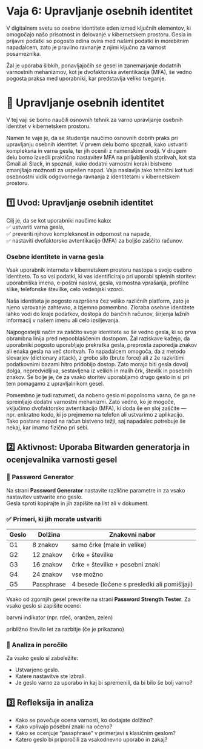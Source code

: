 # Vaja 6: Upravljanje osebnih identitet

V digitalnem svetu so osebne identitete eden izmed ključnih elementov, ki omogočajo našo prisotnost in delovanje v kibernetskem prostoru. Gesla in prijavni podatki so pogosto edina ovira med našimi podatki in morebitnim napadalcem, zato je pravilno ravnanje z njimi ključno za varnost posameznika. 

Žal je uporaba šibkih, ponavljajočih se gesel in zanemarjanje dodatnih varnostnih mehanizmov, kot je dvofaktorska avtentikacija (MFA), še vedno pogosta praksa med uporabniki, kar predstavlja veliko tveganje.


# 🧪 Upravljanje osebnih identitet

V tej vaji se bomo naučili osnovnih tehnik za varno upravljanje osebnih identitet v kibernetskem prostoru. 

Namen te vaje je, da se študentje naučimo osnovnih dobrih praks pri upravljanju osebnih identitet. V prvem delu bomo spoznali, kako ustvariti kompleksna in varna gesla, ter jih ocenili z namenskimi orodji. V drugem delu bomo izvedli praktično nastavitev MFA na priljubljenih storitvah, kot sta Gmail ali Slack, in spoznali, kako dodatni varnostni koraki bistveno zmanjšajo možnosti za uspešen napad. Vaja naslavlja tako tehnični kot tudi osebnostni vidik odgovornega ravnanja z identitetami v kibernetskem prostoru.

## 1️⃣ Uvod: Upravljanje osebnih identitet

Cilj je, da se kot uporabniki naučimo kako:  
✅ ustvariti varna gesla,  
✅ preveriti njihovo kompleksnost in odpornost na napade,  
✅ nastaviti dvofaktorsko avtentikacijo (MFA) za boljšo zaščito računov.

### Osebne identitete in varna gesla

Vsak uporabnik interneta v kibernetskem prostoru nastopa s svojo osebno identiteto. To so vsi podatki, ki vas identificirajo pri uporabi spletnih storitev: uporabniška imena, e‑poštni naslovi, gesla, varnostna vprašanja, profilne slike, telefonske številke, celo vedenjski vzorci. 

Naša identiteta je pogosto razpršena čez veliko različnih platform, zato je njeno varovanje zahtevno, a izjemno pomembno. Zloraba osebne identitete lahko vodi do kraje podatkov, dostopa do bančnih računov, širjenja lažnih informacij v našem imenu ali celo izsiljevanja.

Najpogostejši način za zaščito svoje identitete so še vedno gesla, ki so prva obrambna linija pred nepooblaščenim dostopom. Žal raziskave kažejo, da uporabniki pogosto uporabljajo prekratka gesla, preprosta zaporedja znakov ali enaka gesla na več storitvah. To napadalcem omogoča, da z metodo slovarjev (dictionary attack), z grobo silo (brute force) ali z že razkritimi podatkovnimi bazami hitro pridobijo dostop. Zato morajo biti gesla dovolj dolga, nepredvidljiva, sestavljena iz velikih in malih črk, številk in posebnih znakov. Še bolje je, če za vsako storitev uporabljamo drugo geslo in si pri tem pomagamo z upravljalnikom gesel.

Pomembno je tudi razumeti, da nobeno geslo ni popolnoma varno, če ga ne spremljajo dodatni varnostni mehanizmi. Zato vedno, ko je mogoče, vključimo dvofaktorsko avtentikacijo (MFA), ki doda še en sloj zaščite — npr. enkratno kodo, ki jo prejmemo na telefon ali ustvarimo z aplikacijo. Tako postane napad na račun bistveno težji, saj napadalec potrebuje še nekaj, kar imamo fizično pri sebi.

## 2️⃣ Aktivnost: Uporaba Bitwarden generatorja in ocenjevalnika varnosti gesel

### 🔐 Password Generator

Na strani **Password Generator** nastavite različne parametre in za vsako nastavitev ustvarite eno geslo.  
Gesla sproti kopirajte in jih zapišite na list ali v dokument.

### ✅ Primeri, ki jih morate ustvariti

| Geslo | Dolžina       | Znakovni nabor                          |
|-------|---------------|-----------------------------------------|
| G1    | 8 znakov      | samo črke (male in velike)              |
| G2    | 12 znakov     | črke + številke                         |
| G3    | 16 znakov     | črke + številke + posebni znaki         |
| G4    | 24 znakov     | vse možno                               |
| G5    | Passphrase    | 4 besede (ločene s presledki ali pomišljaji) |

Vsako od zgornjih gesel preverite na strani **Password Strength Tester**.
Za vsako geslo si zapišite oceno:

barvni indikator (npr. rdeč, oranžen, zelen)

približno število let za razbitje (če je prikazano)

### 📝 Analiza in poročilo

Za vsako geslo si zabeležite:
- Ustvarjeno geslo.
- Katere nastavitve ste izbrali.
- Je geslo varno za uporabo in kaj bi spremenili, da bi bilo še bolj varno?

## 3️⃣ Refleksija in analiza

- Kako se povečuje ocena varnosti, ko dodajate dolžino?
- Kako vplivajo posebni znaki na oceno?
- Kako se ocenjuje “passphrase” v primerjavi s klasičnim geslom?
- Katero geslo bi priporočili za vsakodnevno uporabo in zakaj?
